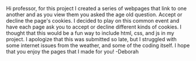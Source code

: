 Hi professor, for this project I created a series of webpages that link to one another and as you view them you asked the age old question. Accept or decline the page's cookies. I decided to play on this common event and have each page ask you to accept or decline different kinds of cookies. I thought that this would be a fun way to include html, css, and js in my project. I apologize that this was submitted so late, but I struggled with some internet issues from the weather, and some of the coding itself. I hope that you enjoy the pages that I made for you! -Deborah 
